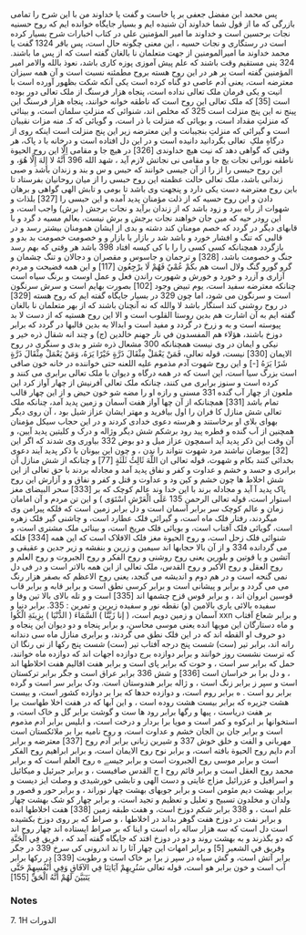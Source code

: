پس محمد ابن مفضل جعفی بر پا خاست و گفت یا خداوند من با این شرح را تمامی بازرگی که ما از قول شما خداوند آن شنیده ایم و بسیار جایگاه خوانده ایم که روح حسنیه نجات برحسین است و خداوند ما امیر المؤمنين على در كتاب اخبارات شرح بسيار کرده است در رستگاری و نجات حسیه ، این معنی چگونه حال است، پس باقر 1324 گفت یا محمد خداوند ما امیرالمومنین از جهت متعلمان نا بالغان گفته است که از پس ما باشند. 324 ینی مستقیم وقت باشند که علم پیش آموزی پوزه کاری باشد، نعوذ بالله والامر امیر المؤمنین گفته است بر هر در این روح هسته بروح مطمئنه نسبت است و آن همه سیزان معترضه است، یعنی آدم عاصی دو گناه کرده است یکی آنکه شکت بظهور آورده است با انیت و یکی فرمان ملک تعالی نداده است، پنجاه هزار فرسنگ از ملک تعالی دور بوده است [35] که ملک تعالی این روح است که ناطقه خوانه خوانند، پنجاه هزار فرسنگ این پینج نه این پنج منزلت است 325 که مخلص اند، شنوائی که منزلتِ سلمان است، و بینائی که منزلتِ مقداد است، و بویائی که منزلت با ذر است، و گویائی که کہ منه مزات نقیبان است و گیرائی که منزلتِ بنجیبانت و این معترضه زیر این پنج منزلت است اینکه روی از درگاهِ ملکِ  تعالی بگردانید دانیده است و در این دل افتاده است و درخانه با د پاک، هر وقتی که گواهی دهد که نیت هیچ خداوندی [326] در هیچ جا و مقامی اِلّا این روح الحيوة ناطقه نورانی نجات یچ جا و مقامی نی نجاتش لازم آید ، شهد الله 396 أَنَّهُ لا إِلهَ إِلَّا هُوَ، و این روح حبسی را از را از آن جیسی خوانند که حبس و س و بند و زندان باشد و صبی زندانی باشد، ملک تعالی حالت عظمته این روح حبسی را از میان روحانیان بفرستاد تا باین روح معترضه دست یکی دارد و پنجهت وی باشد تا بومی و تابش الهی گواهی و برهان دادن و این روح حسیه که از ذلت مؤمنان پدید آمده و این حبسی را [327] بلذات و شهوات از راه ببرد و زود باشد که از زندان برآید و نجات برجش ( برش) واجب است، و این رودر حیه که مین جان خواهند نجات برجش و برش نیست، بعالم مسیه د گرد و با قابهای دیگر در گردد که خصم مومنان کند دشته و بدی از ایشان همومنان بیشتر رسد و در قالبی که تنگ و افشار خورد و باشد شد ر بازار با بازار و و خصومت خصومت بد بدو و بازگردد همچنانکه کسی کسی را را با کی کیسه افتاد 398 باشد هر وقتی که بهم رسد جنگ و خصومت باشد، [328] و ترجمان و جاسوس و مقصران و دجالان و تنگ چشمان و گرو گورو گنگ ولال است هم بكُمْ عُمْيٌ فَهُمْ لَا يرْجِعُون [117] و این همه فضیحت و مردم آزاری و آزرد و خورد و خورش و شهورت راندن فعل و عمل اوست و برنگ سیاه است چنانکه معترضه سفید است، يوم تبيض وجود [102] بصورت بهایم است و سرش سرنگون است و سرنگون می شود، اما چون 329 در بسیار جایگاه گفته ایم که روح هسته [329] در روح روشنی کند استگار باشد لا والله که نه آنچنان باشند که از بهر متعلمان نا بالغان گفته ایم به آن اشارت هم بدین روستا القلوب است و الا این روح هستیه که از دست لا بد پیوسته است و به و زرخ در گردد و مفید است و ابدالا به بدین قالبها در گردد که برابر دوزخ باشند، هؤلاء هم المفسدون في نار جهنم خالدین (ج) و چند انه شقال ذره خیر و نیکی و ایمان در وی نیست همچنانکه 300 مشعال ذره شتر و بدی و سنگری در روح الایمان [330] نیست، قوله تعالى، فَمَنْ يَعْمَلْ مِثْقَالَ ذَرَّةٍ خَيْرًا يَرَهُ، وَمَنْ يَعْمَلْ مِثْقَالَ ذَرَّةٍ شَرًا يَرَهُ [-] و این روح شهوت آدم مذموم علیه اللعنه حتی خواننده در خانه خون صافی است بزرگ سیا است، این است که در همه درگاه و دیوان با ملک تعالی برابری می کنند و کرده است و سنوز برابری می کنند، چنانکه ملک تعالی آفرنیش از چهار آواز کرد این ملعون از چهار آب گنده 331 مسنی و رازه او را مضه شو خون حیض و از این چهار قالب تمام باشد [331] همچنانکه از آن چها آواز هفت آسمان و زمین پدید آمد، چنانکه ملک تعالی شش منازل کا فران را اول بیافرید و مهتر ایشان عزاز شیل بود ، آن روی دیگر بهوای بلای او برخاستند و هرسته دعوی خدادی کردند و در این حجاب سیکل مؤمنان همچنین از آب گنده و قطره پید رود برشکم شش دیگر وژاله و درک و کلیتین پدید آیین، و آن وقت این ذکر پدید آید اسمچون عزاز میل و دو بوض 332 بیاوری وی شدند که اگر این [32] بیوضان نباشند مرد شهوت نتواند را ندن ، و چون این بیونان با ذکر پدید آیند دعوی بخدائی کنند بکام و شهوت، قوله تعالی ان اللَّهَ ثَالِثُ ثَلَثَةٍ [77] و چنانکه از شش منازل آن برابری و حسد و خشم و عداوت و کفر و نفاق پدید آمد و مجادله بردند با حق تعالی از این شش اخلاط ها چون خشم و کین ود و عداوت و قتل و کفر و نفاق و و آزارش این روح پاک پدید آ آید و مجادله برند با این خدا وند عالم کوچک که بر [333] سحر البیضای مغز استوار است، قوله تعالى الرحمن 135 عَلَى الْعَرْشِ اسْتَوَى ) و این تن مردم و آن امامان زمان و عالم کوچک سر برابر آسمان است و دل برابر زمین است که فلکه پیرامن وی میگردند، رفتار فلک ماه است، و گیرائی فلک عطارد است، و چاشنی گیر فلک زهره است، گویائی فلک آفتاب است، و بویائی فلک مریخ است، و بینائی ملک مشتری است، و شنوائی فلک زحل است، و روح الحيوة مغز فلک الافلاک است که این همه [334] فلکه می گردانده 334 و از آن بالا حجابها اند سیمین و زرین و بنفشه و زیر جدین و عقیقی و آتشین و یا قوتین و بلورین یعنی روح روشنی و روح الفكر و روح الجبروت و روح العلم و روح العقل و روح الأكبر و روح القدس، ملک تعالی از این همه بالاتر است و در فی دل نمی گنجه است و در هم دوم و اندیشه می گنجد، یعنی روح الاعظم که بصفر هزار رنگ می می گردد و برابر و پیشانی است و برابر کرسی نطق است و برابر قابه و برابر قاب قوسین ابروان اند ، و برابر قوس قزح چشمها اند [335] است و و تله بالای بالا تین وفا و سفیده بالائی یاری بالامین (و) نقطه نور و سفیده زیرین و تمرین : 335. برابر دنیا و آسمان و زمین دویم است، ( إنا زَيَّنَّا ) السَّمَاءَ ( الدُّنْيَا ) بِزِينَةِ الْكُوا xxn و برابر شعاع آفتاب و ماه دستارگان این مویها انده یعنی موسی محاسن، و برابر پنجاه و دو دیوان این پنجاه و دو حروف او القطه اند که در این فلک نطق می گردند، و برابری منازل ماه سی دندانه رانه اند، برابر تیر (ست) شست پنج درجه آفتاب تیر (ست) شست پنج رکھا از نی رنگا ان که ترست نشست روز خوانند و برابر دوازده برج دوازده اجهات اند که دوازده ماه خوانند، حمل که برابر سر است ، و حوت که برابر پای است و برابر هفت اقالیم هفت اخلاطها اند ، و دل برا بر خراسان است [336] و شش 336 برابر عراق است و جگر برابر ترکستان است و سپر ز برابر زنگ است ، و ژاله برابر هندوستان است. ودک برابر سر است و گرده برابر رو است . ه برابر روم است، و دوازده حدها که برا بر دوازده کشور است، و بیست هشت جزیره که برابر بیست هشت روده است ، و این آبها که در هفت اخلا طهاست برا بر هفت دریاست ، پیها و رگها برابر رود ها ست و گوشت برابر گل و خاک است، و استخوانها بر ابرکوه و کمر است و مویا برا بردار و درخت است، و ابلیس برابر آدم مذموم است و برابر جان بن الجان خشم و عداوت است، و روح نامیه برا بر ملائکستان است مهربانی و الفت و خلق خوش 337 و شیرین زبانی برابر آدم روح [337] معترضه و برابر آدم دایم روح الحيوة بافته است، و برابر نوح روح الایمان است، و برابر ابراهیم روح الفکر است و برابر موسى روح الجبروت است و برابر جیسے ه روح العلم است که و برابر محمد روح العقل است و برابر قائم روح ا ح القدس صافيست ، و برابر جبرئیل و میکائیل و اسرافیل و عزرائیل مزاج غایتی و دست الهی و تابشی خورشیدی و وصلت ایز دیست و برابر بهشت دیم مئومن است و برابر جویهای بهشت چهار نوراند ، و برابر حور و قصور و ولدان و مخلدون تسبیح و تعلیل و تعظیم و تجید است، و برابر چهار کو شک بهشت چهار علم است ، و 338 برابر شکم دوزخ است، و هفت طبقه زمین [338] هفت اخلاطها انده و برابر نفت در دوزخ هفت گوهر بداند در اخلاطها ، و صراط که بر روی دوزخ بکشیده است دل است که سه هزار ساله راه است و اینا که بر صراط ایستاده اند چهار روح اند که دو بگذرند و به بهشت روند و دو در دوزخ افتد که جایگاه گفته آمد که ، فرِيق فِي الْجَنَّةِ وفريق في الشعير [5] و برابر امهات این چهار آثا را ند اندرونی کی سرخ 339 در جگر برابر آتش است، و گش سیاه در سپر ز برا بر خاک است و رطوبت [339] در رکھا برابر آب است و خون برابر هو است، قوله تعالى سَنُرِيهِمْ آيَاتِنَا فِي الآفَاقِ وَفِي أَنْفُسِهِمْ حَتَّى يَتَبَيَّنَ لَهُمْ أَنَّهُ الْحَقِّ [155]

### Notes

7. 1H الدورات